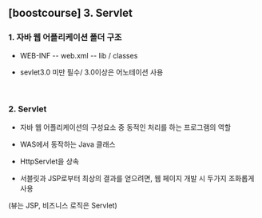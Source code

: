 ## [boostcourse] 3. Servlet

### 1. 자바 웹 어플리케이션 폴더 구조

- WEB-INF -- web.xml -- lib / classes

- sevlet3.0 미만 필수/ 3.0이상은 어노테이션 사용 

<br>

### 2. Servlet

- 자바 웹 어플리케이션의 구성요소 중 동적인 처리를 하는 프로그램의 역할

- WAS에서 동작하는 Java 클래스

- HttpServlet을 상속

- 서블릿과 JSP로부터 최상의 결과를 얻으려면, 웹 페이지 개발 시 두가지 조화롭게 사용

(뷰는 JSP, 비즈니스 로직은 Servlet)




